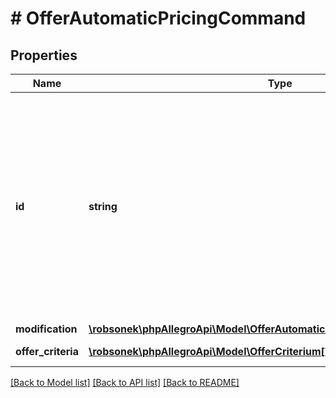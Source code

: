 # # OfferAutomaticPricingCommand

## Properties

Name | Type | Description | Notes
------------ | ------------- | ------------- | -------------
**id** | **string** | The Command identifier. This field is optional. If the client does not provide their own command id then the service will generate a command id and return it in the response. | [optional]
**modification** | [**\robsonek\phpAllegroApi\Model\OfferAutomaticPricingCommandModification**](OfferAutomaticPricingCommandModification.md) |  |
**offer_criteria** | [**\robsonek\phpAllegroApi\Model\OfferCriterium[]**](OfferCriterium.md) | List of offer criteria. |

[[Back to Model list]](../../README.md#models) [[Back to API list]](../../README.md#endpoints) [[Back to README]](../../README.md)

